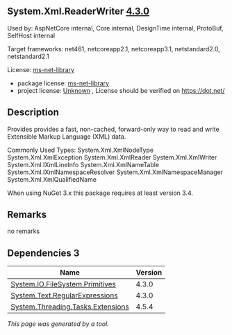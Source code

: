 System.Xml.ReaderWriter [4.3.0](https://www.nuget.org/packages/System.Xml.ReaderWriter/4.3.0)
--------------------

Used by: AspNetCore internal, Core internal, DesignTime internal, ProtoBuf, SelfHost internal

Target frameworks: net461, netcoreapp2.1, netcoreapp3.1, netstandard2.0, netstandard2.1

License: [ms-net-library](../../../../licenses/ms-net-library) 

- package license: [ms-net-library](http://go.microsoft.com/fwlink/?LinkId=329770) 
- project license: [Unknown](https://dot.net/) , License should be verified on https://dot.net/

Description
-----------
Provides provides a fast, non-cached, forward-only way to read and write Extensible Markup Language (XML) data.

Commonly Used Types:
System.Xml.XmlNodeType
System.Xml.XmlException
System.Xml.XmlReader
System.Xml.XmlWriter
System.Xml.IXmlLineInfo
System.Xml.XmlNameTable
System.Xml.IXmlNamespaceResolver
System.Xml.XmlNamespaceManager
System.Xml.XmlQualifiedName
 
When using NuGet 3.x this package requires at least version 3.4.

Remarks
-----------
no remarks


Dependencies 3
-----------

|Name|Version|
|----------|:----|
|[System.IO.FileSystem.Primitives](../../../../packages/nuget.org/system.io.filesystem.primitives/4.3.0)|4.3.0|
|[System.Text.RegularExpressions](../../../../packages/nuget.org/system.text.regularexpressions/4.3.0)|4.3.0|
|[System.Threading.Tasks.Extensions](../../../../packages/nuget.org/system.threading.tasks.extensions/4.5.4)|4.5.4|

*This page was generated by a tool.*
